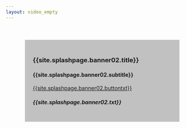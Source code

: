 ```yaml
---
layout: video_empty
---
```

<style>
body {
  background-image: url('{{site.splashpage.banner02.image}}');
  background-repeat: no-repeat;
  background-attachment: fixed; 
  background-size: 100% 100%;
}
div.transbox {
margin: 10%;
padding: 4%;
background: rgba(55, 55, 55, 0.3) /* Green background with 30% opacity */
}
</style>
<!-- Mask & flexbox options-->
<div class="conteiner-fluid bkimage">
<div class=" conteiner white-text text-center  transbox ">
<!-- Content -->
        <!--Grid row-->
  <div class="row wow fadeIn p-4 ">
  <!--Grid column-->
    <div class="col-md-6 mb-4 white-text text-center  ">
 <!-- <div class="mt-5 white-text mx-5 "> -->
        <h3 class=" font-weight-bold"><strong>{{site.splashpage.banner02.title}}</strong></h3>
        <h4 class=""><strong>{{site.splashpage.banner02.subtitle}}</strong></h4>
    </div>
    <div class="col-md-6 mb-4 white-text text-center text-md-left p-4">
        <a target="_blank" href="{{site.splashpage.banner02.link}}" class="btn btn-indigo btn-lg">{{site.splashpage.banner02.buttontxt}}
        <i class="fas {{site.splashpage.banner02.buttonicon}} ml-2"></i> </a>
    </div>
  </div>
        <h5 class="mb-7 text-md-leftr  "><strong>{{site.splashpage.banner02.txt}}</strong></h5>
   </div>
</div>